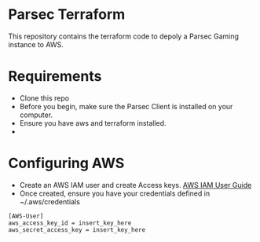 # Parsec Terraform

This repository contains the terraform code to depoly a Parsec Gaming instance to AWS. 

# Requirements
  - Clone this repo 
  - Before you begin, make sure the Parsec Client is installed on your computer.
  - Ensure you have aws and terraform installed.
  - 
  
  
# Configuring AWS 

  - Create an AWS IAM  user and create Access keys. [AWS IAM User Guide]
  - Once created, ensure you have your credentials defined in ~/.aws/credentials

```
[AWS-User]
aws_access_key_id = insert_key_here
aws_secret_access_key = insert_key_here
```


[AWS IAM User Guide]: <https://docs.aws.amazon.com/IAM/latest/UserGuide/id_users_create.html>
